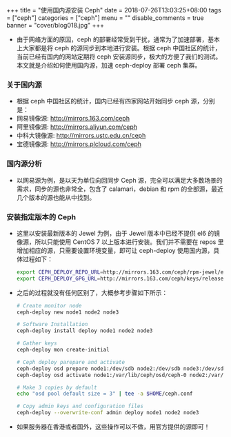 +++
title = "使用国内源安装 Ceph"
date = 2018-07-26T13:03:25+08:00
tags = ["ceph"]
categories = ["ceph"]
menu = ""
disable_comments = true
banner = "cover/blog018.jpg"
+++

- 由于网络方面的原因，ceph 的部署经常受到干扰，通常为了加速部署，基本上大家都是将 ceph 的源同步到本地进行安装。根据 ceph 中国社区的统计，当前已经有国内的网站定期将 ceph 安装源同步，极大的方便了我们的测试。本文就是介绍如何使用国内源，加速 ceph-deploy 部署 ceph 集群。

### 关于国内源
- 根据 ceph 中国社区的统计，国内已经有四家网站开始同步 ceph 源，分别是：
- 网易镜像源: <http://mirrors.163.com/ceph>
- 阿里镜像源: <http://mirrors.aliyun.com/ceph>
- 中科大镜像源: <http://mirrors.ustc.edu.cn/ceph>
- 宝德镜像源: <http://mirrors.plcloud.com/ceph>
  
### 国内源分析

- 以网易源为例，是以天为单位向回同步 Ceph 源，完全可以满足大多数场景的需求，同步的源也非常全，包含了 calamari，debian 和 rpm 的全部源，最近几个版本的源也能从中找到。

### 安装指定版本的 Ceph
- 这里以安装最新版本的 Jewel 为例，由于 Jewel 版本中已经不提供 el6 的镜像源，所以只能使用 CentOS 7 以上版本进行安装。我们并不需要在 repos 里增加相应的源，只需要设置环境变量，即可让 ceph-deploy 使用国内源，具体过程如下：

    ```bash
    export CEPH_DEPLOY_REPO_URL=http://mirrors.163.com/ceph/rpm-jewel/el7
    export CEPH_DEPLOY_GPG_URL=http://mirrors.163.com/ceph/keys/release.asc
    ```

- 之后的过程就没有任何区别了，大概参考步骤如下所示：
  
    ```bash
    # Create monitor node
    ceph-deploy new node1 node2 node3
    
    # Software Installation
    ceph-deploy install deploy node1 node2 node3
    
    # Gather keys
    ceph-deploy mon create-initial
    
    # Ceph deploy parepare and activate
    ceph-deploy osd prepare node1:/dev/sdb node2:/dev/sdb node3:/dev/sdb
    ceph-deploy osd activate node1:/var/lib/ceph/osd/ceph-0 node2:/var/lib/ceph/osd/ceph-1 node3:/var/lib/ceph/osd/ceph-2
    
    # Make 3 copies by default
    echo "osd pool default size = 3" | tee -a $HOME/ceph.conf
    
    # Copy admin keys and configuration files
    ceph-deploy --overwrite-conf admin deploy node1 node2 node3
    ```

- 如果服务器在香港或者国外，这些操作可以不做，用官方提供的源即可！

